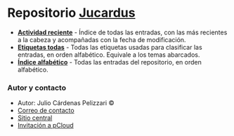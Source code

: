 # Repositorio [Jucardus](https://jucardus.github.io)

* **[Actividad reciente](/actividad.md)** - Índice de todas las entradas, con las más recientes a la cabeza y acompañadas con la fecha de modificación.
* **[Etiquetas todas](/etiquetas.md)** - Todas las etiquetas usadas para clasificar las entradas, en orden alfabético. Equivale a los temas abarcados.
* **[Índice alfabético](/indice.md)** - Todas las entradas del repositorio, en orden alfabético.

### Autor y contacto

* Autor: Julio Cárdenas Pelizzari ©
* [Correo de contacto](https://jucardus.github.io/correo.png)
* [Sitio central](https://jucardus.github.io)
* [Invitación a pCloud](https://is.gd/ipcloud)
